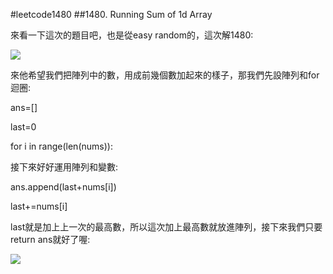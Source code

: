 #leetcode1480
##1480. Running Sum of 1d Array

來看一下這次的題目吧，也是從easy random的，這次解1480:

![](https://i.imgur.com/G6Oych0.png)

來他希望我們把陣列中的數，用成前幾個數加起來的樣子，那我們先設陣列和for迴圈:

ans=[]
        
last=0
        
for i in range(len(nums)):

接下來好好運用陣列和變數:

ans.append(last+nums[i])
            
last+=nums[i]

last就是加上上一次的最高數，所以這次加上最高數就放進陣列，接下來我們只要return ans就好了喔:

![](https://i.imgur.com/OPvpBPS.png)
